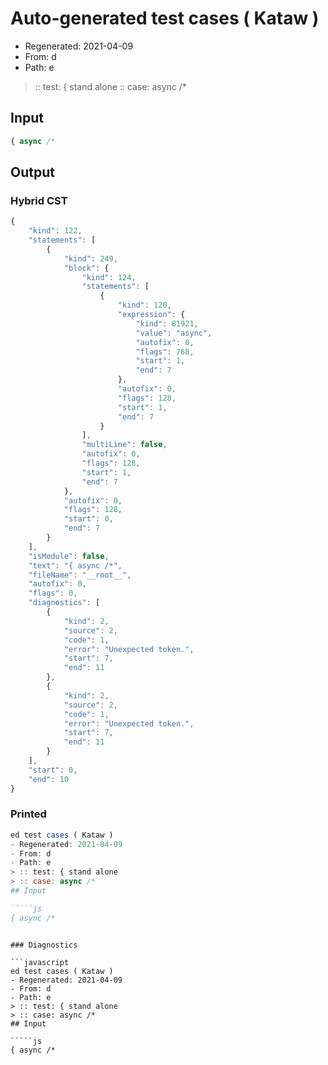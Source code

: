 # Auto-generated test cases ( Kataw )
- Regenerated: 2021-04-09
- From: d
- Path: e
> :: test: { stand alone
> :: case: async /*
## Input

`````js
{ async /*
`````

## Output

### Hybrid CST

```javascript
{
    "kind": 122,
    "statements": [
        {
            "kind": 249,
            "block": {
                "kind": 124,
                "statements": [
                    {
                        "kind": 120,
                        "expression": {
                            "kind": 81921,
                            "value": "async",
                            "autofix": 0,
                            "flags": 768,
                            "start": 1,
                            "end": 7
                        },
                        "autofix": 0,
                        "flags": 128,
                        "start": 1,
                        "end": 7
                    }
                ],
                "multiLine": false,
                "autofix": 0,
                "flags": 128,
                "start": 1,
                "end": 7
            },
            "autofix": 0,
            "flags": 128,
            "start": 0,
            "end": 7
        }
    ],
    "isModule": false,
    "text": "{ async /*",
    "fileName": "__root__",
    "autofix": 0,
    "flags": 0,
    "diagnostics": [
        {
            "kind": 2,
            "source": 2,
            "code": 1,
            "error": "Unexpected token.",
            "start": 7,
            "end": 11
        },
        {
            "kind": 2,
            "source": 2,
            "code": 1,
            "error": "Unexpected token.",
            "start": 7,
            "end": 11
        }
    ],
    "start": 0,
    "end": 10
}
```

### Printed

```javascript
ed test cases ( Kataw )
- Regenerated: 2021-04-09
- From: d
- Path: e
> :: test: { stand alone
> :: case: async /*
## Input

`````js
{ async /*
`````
```

### Diagnostics

```javascript
ed test cases ( Kataw )
- Regenerated: 2021-04-09
- From: d
- Path: e
> :: test: { stand alone
> :: case: async /*
## Input

`````js
{ async /*
`````
```

